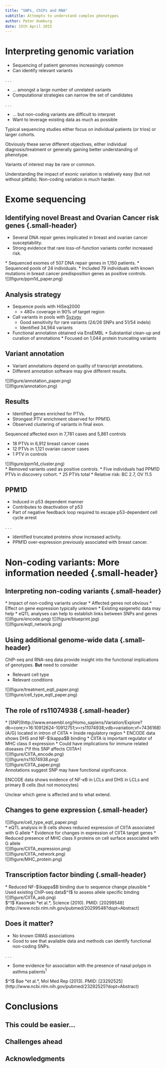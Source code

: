 ```yaml
---
title: "SNPs, ChIPs and RNA"
subtitle: Attempts to understand complex phenotypes
author: Peter Humburg
date: 15th April 2015
---
```


# Interpreting genomic variation

* Sequencing of patient genomes increasingly common
* Can identify relevant variants

. . .

* ... amongst a large number of unrelated variants
* Computational strategies can narrow the set of candidates

. . .

* ... but non-coding variants are difficult to interpret
* Want to leverage existing data as much as possible 

<div class="notes">
Typical sequencing studies either focus on individual patients (or trios)
or larger cohorts.

Obviously these serve different objectives, either individual diagnosis/treatment
or generally gaining better understanding of phenotype.

Variants of interest may be rare or common.

Understanding the impact of exonic variation is relatively easy (but not without
pitfalls). Non-coding variation is much harder.
</div>

# Exome sequencing
## Identifying novel Breast and Ovarian Cancer risk genes {.small-header}
<div class="twocolumn">
	
* Several DNA repair genes implicated in breast and ovarian cancer susceptability.
* Strong evidence that rare loss-of-function variants confer increased risk.

<div class="fragment">
* Sequenced exomes of 507 DNA repair genes in 1,150 patients.
* Sequenced pools of 24 individuals.
* Included 79 individuals with known mutations in breast cancer predisposition 
  genes as positive controls. 

</div>
</div>

<div class="fragment popup">
![](figure/ppm1d_paper.png)	
</div>

## Analysis strategy

* Sequence pools with HiSeq2000
   * $\gt$ 480$\times$ coverage in 90% of target region
* Call variants in pools with [Syzygy](http://sourceforge.net/projects/syzygy/)
    * Good sensitivity for rare variants (24/26 SNPs and 51/54 indels)
    * Identified 34,564 variants
* <span class="fragment highlight-current-red" data-fragment-index="0">
  Functional annotation obtained via EnsEMBL</span> 
    * <span class="fragment highlight-current-red" data-fragment-index="0">
      Substantial clean-up and curation of annotations</span> 
    * <span class="fragment highlight-current-red" data-fragment-index="0">
      Focused on 1,044 protein truncating variants</span>
      
## Variant annotation

* Variant annotations depend on quality of transcript annotations.
* Different annotation software may give different results.

<div class="fragment current-visible popup">
![](figure/annotation_paper.png)
</div> 

<div class="fragment current-visible popup">
![](figure/annotation.png)
</div>

## Results

* Identified genes enriched for PTVs.
* Strongest PTV enrichment observed for PPM1D.
* Observed clustering of variants in final exon.

<div class="fragment">
Sequenced affected exon in  7,781 cases and 5,861 controls

* 18 PTVs in 6,912 breast cancer cases
* 12 PTVs in 1,121 ovarian cancer cases
* 1 PTV in controls
</div>
<div class="fragment current-visible popup">
![](figure/ppm1d_cluster.png)
</div>

<div class="notes">
* Removed variants used as positive controls.
* Five individuals had PPM1D PTVs in discovery cohort.
* 25 PTVs total
* Relative risk: BC 2.7, OV 11.5
</div>

## PPM1D

* Induced in p53 dependent manner
* Contributes to deactivation of p53
* Part of negative feedback loop required to escape p53-dependent cell cycle arrest

. . .

* Identified truncated proteins show increased activity.
* PPM1D over-expression previously associated with breast cancer. 


# Non-coding variants: More information needed {.small-header}

## Interpreting non-coding variants {.small-header}

<div class="twocolumn">
* Impact of non-coding variants unclear
* Affected genes not obvious
* Effect on gene expression typically unknown
* <span class="fragment highlight-current-red" data-fragment-index="0">
  Existing epigenetic data may help</span>
* <span class="fragment highlight-current-red" data-fragment-index="1">
  eQTL analyses can help to establish links between SNPs and genes</span>

<div class="fragment current-visible overlap" data-fragment-index="0">
![](figure/encode.png)
![](figure/blueprint.jpg)
</div>

<div class="fragment current-visible overlap" data-fragment-index="1">
![](figure/eqtl_network.png)
</div>

</div>

## Using additional genome-wide data {.small-header}

ChIP-seq and RNA-seq data provide insight into the functional implications
of genotypes. **But** need to consider

* Relevant cell type
* Relevant conditions

<div class="fragment popup2" data-fragment-index="2">
![](figure/treatment_eqtl_paper.png)
</div>
<div class="fragment popup" data-fragment-index="1">
![](figure/cell_type_eqtl_paper.png)
</div>

## The role of rs11074938 {.small-header}

<div class="twocolumn">
* [SNP](http://www.ensembl.org/Homo_sapiens/Variation/Explore?db=core;r=16:10912624-10912751;v=rs11074938;vdb=variation;vf=7436168)
  (A/G) located in intron of CIITA
* Inside regulatory region
* ENCODE data shows DHS and NF-$\kappa$B binding
* CIITA is important regulator of MHC class II expression
* Could have implications for immune related diseases  
  (*if this SNP affects CIITA*)

<div class="fragment" data-fragment-index="0">
![](figure/CIITA_encode.png)
</div>

</div>
<div class="fragment fade-out popup" data-fragment-index="0">
![](figure/rs11074938.png)
</div>

<div class="fragment popup">
![](figure/CIITA_paper.png)
</div>


<div class="notes">
Annotations suggest SNP may have functional significance.

ENCODE data shows evidence of NF-$\kappa$B in LCLs and DHS in
LCLs and primary B cells (but not monocytes)

Unclear which gene is affected and to what extend.
</div>

## Changes to gene expression {.small-header}
<div class="fragment fade-out popup" data-fragment-index="0">
![](figure/cell_type_eqtl_paper.png)
</div>

<div class="twocolumn">
* <span class="fragment highlight-current-red" data-fragment-index="1">
  eQTL analysis in B cells shows reduced expression of CIITA associated with G allele
  </span>
* <span class="fragment highlight-current-red" data-fragment-index="2">
  Evidence for changes in expression of CIITA target genes
  </span>
* <span class="fragment highlight-current-red" data-fragment-index="3">
  Reduced presence of MHC class II proteins on cell surface associated with G allele
  </span>

<div class="fragment current-visible overlap" data-fragment-index="1">
![](figure/CIITA_expression.png)
</div>

<div class="fragment overlap current-visible" data-fragment-index="2">
![](figure/CIITA_network.png)
</div>

<div class="fragment overlap current-visible" data-fragment-index="3">
![](figure/MHC_protein.png)
</div>

## Transcription factor binding {.small-header}

<div class="twocolumn">
* Reduced NF-$\kappa$B binding due to sequence change plausible
* Used existing ChIP-seq data$^1$
  to assess allele specific binding
  
<div>
![](figure/CIITA_asb.png)
</div>

<div class="footnote">
$^1$ Kasowski *et al.*, Science (2010). PMID: [20299548](http://www.ncbi.nlm.nih.gov/pubmed/20299548?dopt=Abstract)
</div>
</div>

## Does it matter?

* No known GWAS associations
* Good to see that available data and methods can identify functional non-coding SNPs.

. . .

* Some evidence for association with the presence of nasal polyps in asthma patients$^1$


<div class="footnote">
$^1$ Bae *et al.*, Mol Med Rep (2013). PMID: [23292525](http://www.ncbi.nlm.nih.gov/pubmed/23292525?dopt=Abstract)
</div>

# Conclusions
## This could be easier...

## Challenges ahead

## Acknowledgments
